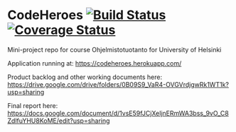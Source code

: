 # CodeHeroes      [![Build Status](https://travis-ci.org/taateli/CodeHeroes.svg?branch=master)](https://travis-ci.org/taateli/CodeHeroes) [![Coverage Status](https://coveralls.io/repos/github/taateli/CodeHeroes/badge.png?branch=master)](https://coveralls.io/github/taateli/CodeHeroes?branch=master)


Mini-project repo for course Ohjelmistotuotanto for University of Helsinki

Application running at: https://codeheroes.herokuapp.com/

Product backlog and other working documents here: https://drive.google.com/drive/folders/0B09S9_VaR4-OVGVrdjgwRk1WT1k?usp=sharing

Final report here: https://docs.google.com/document/d/1vsE59fJCjXeljnERmWA3bss_9vO_C8ZdlfuYHU8KoME/edit?usp=sharing 
